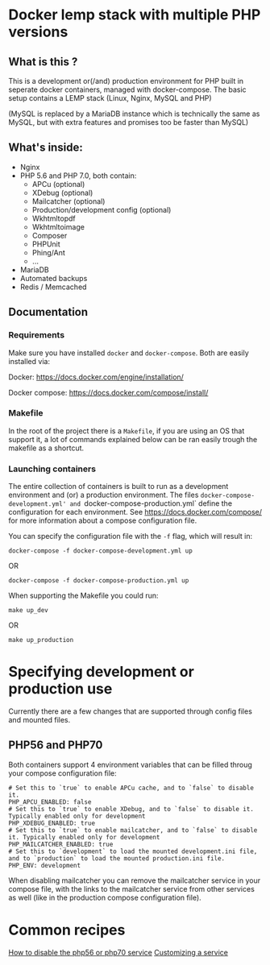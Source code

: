 # Docker lemp stack with multiple PHP versions

## What is this ?

This is a development or(/and) production environment for PHP built in seperate docker containers, managed with docker-compose. The basic setup contains a LEMP stack (Linux, Nginx, MySQL and PHP) 

(MySQL is replaced by a MariaDB instance which is technically the same as MySQL, but with extra features and promises too be faster than MySQL)

## What's inside:
 * Nginx
 * PHP 5.6 and PHP 7.0, both contain:
    * APCu (optional)
    * XDebug (optional)
    * Mailcatcher (optional)
    * Production/development config (optional)
    * Wkhtmltopdf
    * Wkhtmltoimage
    * Composer
    * PHPUnit
    * Phing/Ant
    * ...
 * MariaDB
 * Automated backups
 * Redis / Memcached

## Documentation

### Requirements

Make sure you have installed `docker` and `docker-compose`. Both are easily installed via:


Docker: https://docs.docker.com/engine/installation/
   
Docker compose: https://docs.docker.com/compose/install/

### Makefile

In the root of the project there is a `Makefile`, if you are using an OS that support it, a lot of commands explained below can be ran easily trough the makefile as a shortcut.

### Launching containers

The entire collection of containers is built to run as a development environment and (or) a production environment. The files `docker-compose-development.yml' and `docker-compose-production.yml` define the configuration for each environment. See https://docs.docker.com/compose/ for more information about a compose configuration file.

You can specify the configuration file with the `-f` flag, which will result in:

    docker-compose -f docker-compose-development.yml up
    
OR

    docker-compose -f docker-compose-production.yml up
    
When supporting the Makefile you could run:

    make up_dev
    
OR

    make up_production

# Specifying development or production use

Currently there are a few changes that are supported through config files and mounted files.

## PHP56 and PHP70

Both containers support 4 environment variables that can be filled throug your compose configuration file:

    # Set this to `true` to enable APCu cache, and to `false` to disable it.
    PHP_APCU_ENABLED: false
    # Set this to `true` to enable XDebug, and to `false` to disable it. Typically enabled only for development
    PHP_XDEBUG_ENABLED: true
    # Set this to `true` to enable mailcatcher, and to `false` to disable it. Typically enabled only for development
    PHP_MAILCATCHER_ENABLED: true
    # Set this to `development` to load the mounted development.ini file, and to `production` to load the mounted production.ini file.
    PHP_ENV: development

When disabling mailcatcher you can remove the mailcatcher service in your compose file, with the links to the mailcatcher service from other services as well (like in the production compose configuration file).

# Common recipes

[How to disable the php56 or php70 service](docs/recipes/01-disable-php56-or-php70.md)
[Customizing a service](docs/recipes/02-customizing-services.md)
